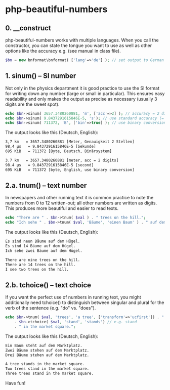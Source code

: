# php-beautiful-numbers

## 0. __construct ##

php-beautiful-numbers works with multiple languages. When you call the constructor, you can state the tongue you want to use as well as other options like the accuracy e.g. (see manual in class file).  

```php
$bn = new bnformat\bnformat( ['lang'=>'de'] ); // set output to German 
```


## 1. sinum() – SI number ##

Not only in the physics department it is good practice to use the SI format for writing down any number (large or small in particular). This ensures easy readability and only makes the output as precise as necessary (usually 3 digits are the sweet spot).  

```php
echo $bn->sinum( 3657.3480260881, 'm', ['acc'=>2] ); // accuracy = 2 digits 
echo $bn->sinum( 9.8437291615846E-5, 's'); // use standard accuracy (= 3 digits)
echo $bn->sinum( 711372, 'B', ['bin'=>true] ); // use binary conversion (instead of SI prefixes) 
```

The output looks like this (Deutsch, English):

```html
3,7 km   = 3657.3480260881 [Meter, Genauigkeit 2 Stellen]
98,4 µs   = 9.8437291615846E-5 [Sekunde]
695 KiB   = 711372 [Byte, Deutsch, Binärsystem]
```
```html
3.7 km   = 3657.3480260881 [meter, acc = 2 digits]
98.4 µs   = 9.8437291615846E-5 [second]
695 KiB   = 711372 [byte, English, use binary conversion]
```


## 2.a. tnum() – text number ##

In newspapers and other running text it is common practice to note the numbers from 0 to 12 written-out; all other numbers are written as digits. This produces more beautiful and easier to read texts. 

```php
echo "There are " . $bn->tnum( $val ) . " trees on the hill.";
echo "Ich sehe " . $bn->tnum( $val, 'Bäume', 'einen Baum' ) . " auf dem Hügel."; // singular & plural    
```

The output looks like this (Deutsch, English):

```html
Es sind neun Bäume auf dem Hügel.
Es sind 14 Bäume auf dem Hügel.
Ich sehe zwei Bäume auf dem Hügel.
``` 
```html
There are nine trees on the hill.
There are 14 trees on the hill.
I see two trees on the hill.
```


## 2.b. tchoice() – text choice ##

If you want the perfect use of numbers in running text, you might additionally need tchoice() to distinguish between singular and plural for the verb of the sentence (e.g. "do" vs. "does"). 

```php
echo $bn->tnum( $val, 'trees', 'a tree', ['transform'=>'ucfirst']) . " " // e.g. Three trees 
    . $bn->tchoice( $val, 'stand', 'stands') // e.g. stand
    . " in the market square.";

```

The output looks like this (Deutsch, English):

```html
Ein Baum steht auf dem Marktplatz.
Zwei Bäume stehen auf dem Marktplatz.
Drei Bäume stehen auf dem Marktplatz.
```
```html
A tree stands in the market square.
Two trees stand in the market square.
Three trees stand in the market square.
``` 


Have fun!
